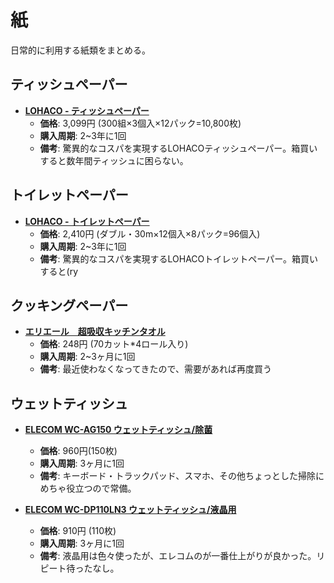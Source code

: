 紙
====

日常的に利用する紙類をまとめる。

ティッシュペーパー
----

- [**LOHACO - ティッシュペーパー**](https://lohaco.jp/product/1186417/)
  - **価格**: 3,099円 (300組×3個入×12パック=10,800枚)
  - **購入周期**: 2~3年に1回
  - **備考**: 驚異的なコスパを実現するLOHACOティッシュペーパー。箱買いすると数年間ティッシュに困らない。

トイレットペーパー
----

- [**LOHACO - トイレットペーパー**](https://lohaco.jp/product/547864/)
  - **価格**: 2,410円 (ダブル・30m×12個入×8パック=96個入)
  - **購入周期**: 2~3年に1回
  - **備考**: 驚異的なコスパを実現するLOHACOトイレットペーパー。箱買いすると(ry

クッキングペーパー
----

- [**エリエール　超吸収キッチンタオル**](https://lohaco.jp/product/1880485/)
  - **価格**: 248円 (70カット*4ロール入り)
  - **購入周期**: 2~3ヶ月に1回
  - **備考**: 最近使わなくなってきたので、需要があれば再度買う

ウェットティッシュ
----

- [**ELECOM WC-AG150 ウェットティッシュ/除菌**](https://lohaco.jp/product/K067891/)
  - **価格**: 960円(150枚)
  - **購入周期**: 3ヶ月に1回
  - **備考**: キーボード・トラックパッド、スマホ、その他ちょっとした掃除にめちゃ役立つので常備。

- [**ELECOM WC-DP110LN3 ウェットティッシュ/液晶用**](https://www.amazon.co.jp/dp/B0073Z18HY/)
  - **価格**: 910円 (110枚)
  - **購入周期**: 3ヶ月に1回
  - **備考**: 液晶用は色々使ったが、エレコムのが一番仕上がりが良かった。リピート待ったなし。
